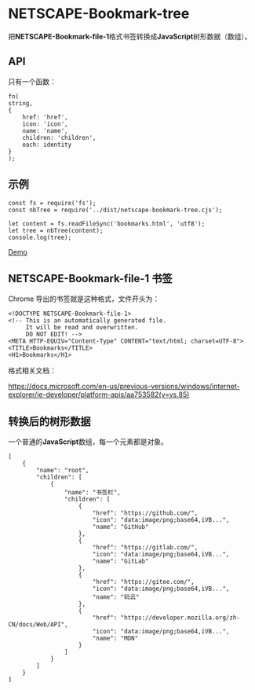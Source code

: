 # NETSCAPE-Bookmark-tree

把**NETSCAPE-Bookmark-file-1**格式书签转换成**JavaScript**树形数据（数组）。

## API

只有一个函数：

```
fn(
string,
{
    href: 'href',
    icon: 'icon',
    name: 'name',
    children: 'children',
    each: identity
}
);
```

## 示例

```
const fs = require('fs');
const nbTree = require('../dist/netscape-bookmark-tree.cjs');

let content = fs.readFileSync('bookmarks.html', 'utf8');
let tree = nbTree(content);
console.log(tree);
```

[Demo](https://kobezhu.github.io/netscape-bookmark-tree/example)

## NETSCAPE-Bookmark-file-1 书签

Chrome 导出的书签就是这种格式，文件开头为：

```
<!DOCTYPE NETSCAPE-Bookmark-file-1>
<!-- This is an automatically generated file.
     It will be read and overwritten.
     DO NOT EDIT! -->
<META HTTP-EQUIV="Content-Type" CONTENT="text/html; charset=UTF-8">
<TITLE>Bookmarks</TITLE>
<H1>Bookmarks</H1>
```

格式相关文档：

https://docs.microsoft.com/en-us/previous-versions/windows/internet-explorer/ie-developer/platform-apis/aa753582(v=vs.85)

## 转换后的树形数据

一个普通的**JavaScript**数组，每一个元素都是对象。

```
[
    {
        "name": "root",
        "children": [
            {
                "name": "书签栏",
                "children": [
                    {
                        "href": "https://github.com/",
                        "icon": "data:image/png;base64,iVB...",
                        "name": "GitHub"
                    },
                    {
                        "href": "https://gitlab.com/",
                        "icon": "data:image/png;base64,iVB...",
                        "name": "GitLab"
                    },
                    {
                        "href": "https://gitee.com/",
                        "icon": "data:image/png;base64,iVB...",
                        "name": "码云"
                    },
                    {
                        "href": "https://developer.mozilla.org/zh-CN/docs/Web/API",
                        "icon": "data:image/png;base64,iVB...",
                        "name": "MDN"
                    }
                ]
            }
        ]
    }
]
```